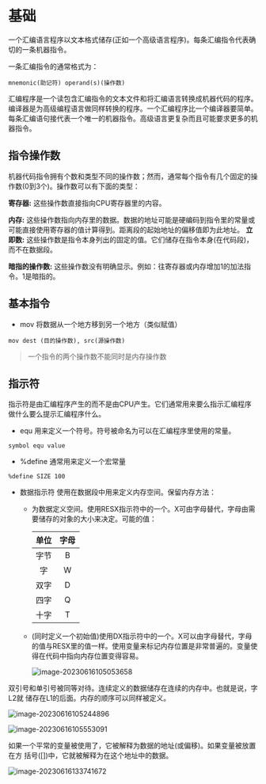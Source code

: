 # 基础

一个汇编语言程序以文本格式储存(正如一个高级语言程序)。每条汇编指令代表确切的一条机器指令。

一条汇编指令的通常格式为：

```
mnemonic(助记符) operand(s)(操作数)
```

汇编程序是一个读包含汇编指令的文本文件和将汇编语言转换成机器代码的程序。编译器是为高级编程语言做同样转换的程序。一个汇编程序比一个编译器要简单。每条汇编语句接代表一个唯一的机器指令。高级语言更复杂而且可能要求更多的机器指令。

## 指令操作数

机器代码指令拥有个数和类型不同的操作数；然而，通常每个指令有几个固定的操作数(0到3个)。操作数可以有下面的类型：

**寄存器:** 这些操作数直接指向CPU寄存器里的内容。

**内存:** 这些操作数指向内存里的数据。数据的地址可能是硬编码到指令里的常量或可能直接使用寄存器的值计算得到。距离段的起始地址的偏移值即为此地址。
**立即数:** 这些操作数是指令本身列出的固定的值。它们储存在指令本身(在代码段)，而不在数据段。

**暗指的操作数:** 这些操作数没有明确显示。例如：往寄存器或内存增加1的加法指令。1是暗指的。

## 基本指令

- mov 将数据从一个地方移到另一个地方（类似赋值）

```
mov dest (目的操作数), src(源操作数)
```

> 一个指令的两个操作数不能同时是内存操作数

## 指示符

指示符是由汇编程序产生的而不是由CPU产生。它们通常用来要么指示汇编程序做什么要么提示汇编程序什么。

- equ 用来定义一个符号。符号被命名为可以在汇编程序里使用的常量。

```
symbol equ value
```

- %define 通常用来定义一个宏常量

```
%define SIZE 100
```

- 数据指示符 使用在数据段中用来定义内存空间。保留内存方法：

  - 为数据定义空间。使用RESX指示符中的一个。X可由字母替代，字母由需要储存的对象的大小来决定。可能的值：

    | 单位 | 字母 |
    | :--: | :--: |
    | 字节 |  B   |
    |  字  |  W   |
    | 双字 |  D   |
    | 四字 |  Q   |
    | 十字 |  T   |

  - (同时定义一个初始值)使用DX指示符中的一个。X可以由字母替代，字母的值与RESX里的值一样。使用变量来标记内存位置是非常普遍的。变量使得在代码中指向内存位置变得容易。

    ![image-20230616105053658](/Users/yejunjie/hub/notes/assets/image-20230616105053658.png)

​				双引号和单引号被同等对待。连续定义的数据储存在连续的内存中。也就是说，字L2就				储存在L1的后面。内存的顺序可以同样被定义。

![image-20230616105244896](/Users/yejunjie/hub/notes/assets/image-20230616105244896.png)

![image-20230616105553091](/Users/yejunjie/hub/notes/assets/image-20230616105553091.png)

​				如果一个平常的变量被使用了，它被解释为数据的地址(或偏移)。如果变量被放置在方		括号([])中，它就被解释为在这个地址中的数据。

![image-20230616133741672](/Users/yejunjie/hub/notes/assets/image-20230616133741672.png)